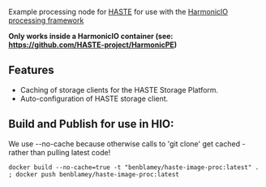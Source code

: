 Example processing node for [HASTE](http://haste.research.it.uu.se) for use with the [HarmonicIO processing framework](https://github.com/HASTE-project/HarmonicIO)

**Only works inside a HarmonicIO container (see: https://github.com/HASTE-project/HarmonicPE)**

## Features
* Caching of storage clients for the HASTE Storage Platform.
* Auto-configuration of HASTE storage client.


## Build and Publish for use in HIO:
We use --no-cache because otherwise calls to 'git clone' get cached - rather than pulling latest code!

```
docker build --no-cache=true -t "benblamey/haste-image-proc:latest" . ; docker push benblamey/haste-image-proc:latest
```
